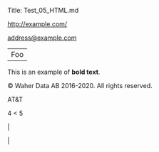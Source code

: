 ﻿Title: Test_05_HTML.md

<http://example.com/>

<address@example.com>

<table>
    <tr>
        <td>Foo</td>
    </tr>
</table>

This is an example of <b>bold text</b>.

&copy; Waher Data AB 2016-2020. All rights reserved.

AT&T

4 < 5

&#124;

&#x7C;